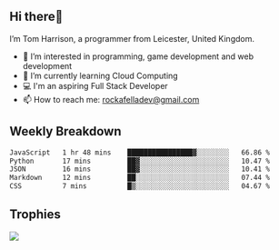 ## Hi there👋
I’m Tom Harrison, a programmer from Leicester, United Kingdom.
- 👀 I’m interested in programming, game development and web development
- 🌱 I’m currently learning Cloud Computing
- 💻 I'm an aspiring Full Stack Developer
- 📫 How to reach me: [rockafelladev@gmail.com](rockafelladev@gmail.com)

## Weekly Breakdown

<!--START_SECTION:waka-->

```txt
JavaScript   1 hr 48 mins    ████████████████▓░░░░░░░░   66.86 %
Python       17 mins         ██▓░░░░░░░░░░░░░░░░░░░░░░   10.47 %
JSON         16 mins         ██▓░░░░░░░░░░░░░░░░░░░░░░   10.41 %
Markdown     12 mins         ██░░░░░░░░░░░░░░░░░░░░░░░   07.44 %
CSS          7 mins          █▒░░░░░░░░░░░░░░░░░░░░░░░   04.67 %
```

<!--END_SECTION:waka-->

## Trophies

<img src="https://github-profile-trophy.vercel.app/?username=TomHarrison001&theme=nord&no-frame=true&margin-w=10&column=7" />
